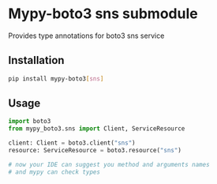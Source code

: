 # Mypy-boto3 sns submodule

Provides type annotations for boto3 sns service

## Installation

```bash
pip install mypy-boto3[sns]
```

## Usage

```python
import boto3
from mypy_boto3.sns import Client, ServiceResource

client: Client = boto3.client("sns")
resource: ServiceResource = boto3.resource("sns")

# now your IDE can suggest you method and arguments names
# and mypy can check types
```

